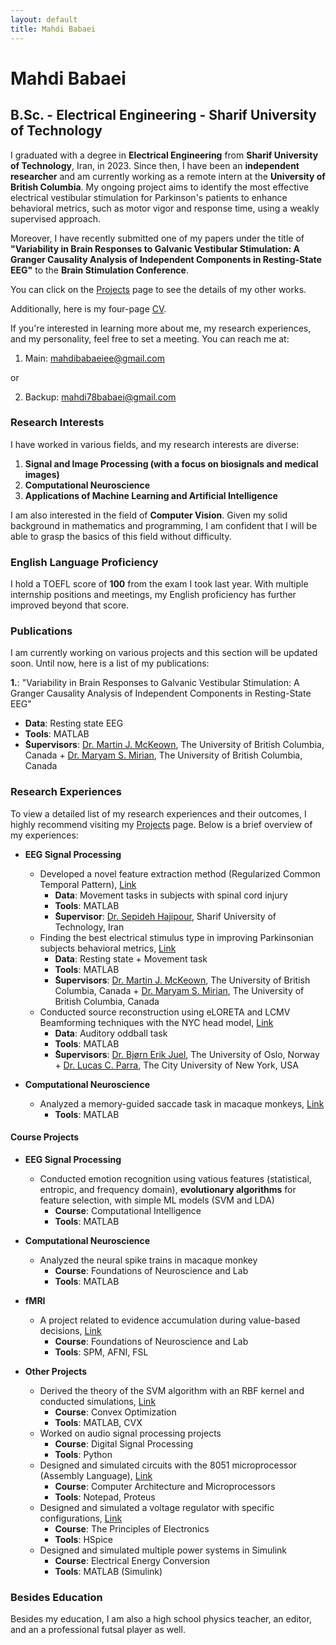 ```yaml
---
layout: default
title: Mahdi Babaei
---
```


# Mahdi Babaei
## B.Sc. - Electrical Engineering - Sharif University of Technology

I graduated with a degree in **Electrical Engineering** from **Sharif University of Technology**, Iran, in 2023. Since then, I have been an **independent researcher** and am currently working as a remote intern at the **University of British Columbia**. My ongoing project aims to identify the most effective electrical vestibular stimulation for Parkinson's patients to enhance behavioral metrics, such as motor vigor and response time, using a weakly supervised approach.

Moreover, I have recently submitted one of my papers under the title of **"Variability in Brain Responses to Galvanic Vestibular Stimulation: A Granger Causality Analysis of Independent Components in Resting-State EEG"** to the **Brain Stimulation Conference**. 

You can click on the [Projects](./projects.md) page to see the details of my other works.

Additionally, here is my four-page [CV](/MahdiBabaei_CV.pdf).

If you're interested in learning more about me, my research experiences, and my personality, feel free to set a meeting. You can reach me at:

1. Main: [mahdibabaeiee@gmail.com](mailto:mahdibabaeiee@gmail.com) 

or 

2. Backup: [mahdi78babaei@gmail.com](mailto:mahdi78babaei@gmail.com)

### Research Interests
I have worked in various fields, and my research interests are diverse:
1. **Signal and Image Processing (with a focus on biosignals and medical images)**
2. **Computational Neuroscience** 
3. **Applications of Machine Learning and Artificial Intelligence**

I am also interested in the field of **Computer Vision**. Given my solid background in mathematics and programming, I am confident that I will be able to grasp the basics of this field without difficulty.

### English Language Proficiency
I hold a TOEFL score of **100** from the exam I took last year. With multiple internship positions and meetings, my English proficiency has further improved beyond that score.

### Publications
I am currently working on various projects and this section will be updated soon. Until now, here is a list of my publications:

**1.**: "Variability in Brain Responses to Galvanic Vestibular Stimulation: A Granger Causality Analysis of Independent Components in Resting-State EEG"
  - **Data**: Resting state EEG
  - **Tools**: MATLAB
  - **ُSupervisors**: [Dr. Martin J. McKeown](https://scholar.google.com/citations?user=cBAT2tQAAAAJ&hl=en), The University of British Columbia, Canada + [Dr. Maryam	S. Mirian](https://scholar.google.com/citations?user=7etobUIAAAAJ&hl=en), The University of British Columbia, Canada  
  

### Research Experiences
To view a detailed list of my research experiences and their outcomes, I highly recommend visiting my [Projects](./projects.md) page. Below is a brief overview of my experiences:

- **EEG Signal Processing**
  - Developed a novel feature extraction method (Regularized Common Temporal Pattern), [Link](./RCTP.md)
      - **Data**: Movement tasks in subjects with spinal cord injury
	  - **Tools**: MATLAB
	  - **ُSupervisor**: [Dr. Sepideh Hajipour](https://scholar.google.com/citations?user=jcH5o_IAAAAJ&hl=en), Sharif University of Technology, Iran
  - Finding the best electrical stimulus type in improving Parkinsonian subjects behavioral metrics, [Link](./UBCDenoisingPipeline.md) 
      - **Data**: Resting state + Movement task
	  - **Tools**: MATLAB
      - **ُSupervisors**: [Dr. Martin J. McKeown](https://scholar.google.com/citations?user=cBAT2tQAAAAJ&hl=en), The University of British Columbia, Canada + [Dr. Maryam	S. Mirian](https://scholar.google.com/citations?user=7etobUIAAAAJ&hl=en), The University of British Columbia, Canada  
  - Conducted source reconstruction using eLORETA and LCMV Beamforming techniques with the NYC head model, [Link](./SourceReconstruction.md)
      - **Data**: Auditory oddball task
	  - **Tools**: MATLAB
      - **ُSupervisors**: [Dr. Bjørn Erik Juel](https://scholar.google.com/citations?user=vvEltwIAAAAJ&hl=en), The University of Oslo, Norway + [Dr. Lucas C. Parra](https://scholar.google.com/citations?user=-4BM5pwAAAAJ&hl=en), The City University of New York, USA	  

- **Computational Neuroscience**
  - Analyzed a memory-guided saccade task in macaque monkeys, [Link](./IPMNDASS.md)
      - **Tools**: MATLAB

#### Course Projects 
- **EEG Signal Processing**  
  - Conducted emotion recognition using vatious features (statistical, entropic, and frequency domain), **evolutionary algorithms** for feature selection, with simple ML models (SVM and LDA)
	  - **Course**: Computational Intelligence
	  - **Tools**: MATLAB
	  
- **Computational Neuroscience**
  - Analyzed the neural spike trains in macaque monkey
      - **Course**: Foundations of Neuroscience and Lab
	  - **Tools**: MATLAB
	  
- **fMRI**
  - A project related to evidence accumulation during value-based decisions, [Link](./fMRIProject.md)
      - **Course**: Foundations of Neuroscience and Lab
	  - **Tools**: SPM, AFNI, FSL

- **Other Projects**
  - Derived the theory of the SVM algorithm with an RBF kernel and conducted simulations, [Link](./SVMProject.md)
      - **Course**: Convex Optimization
	  - **Tools**: MATLAB, CVX
  - Worked on audio signal processing projects
	  - **Course**: Digital Signal Processing
      - **Tools**: Python	  
  - Designed and simulated circuits with the 8051 microprocessor (Assembly Language), [Link](./CAProject.md)
      - **Course**: Computer Architecture and Microprocessors
	  - **Tools**: Notepad, Proteus
  - Designed and simulated a voltage regulator with specific configurations, [Link](./CircuitProject.md)
      - **Course**: The Principles of Electronics
	  - **Tools**: HSpice
  - Designed and simulated multiple power systems in Simulink
      - **Course**: Electrical Energy Conversion
	  - **Tools**: MATLAB (Simulink)

	  

### Besides Education

Besides my education, I am also a high school physics teacher, an editor, and an a professional futsal player as well.








